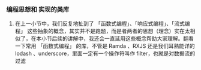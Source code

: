 ### 编程思想和 实现的类库
1. 在上一小节中，我们反复地扯到了 「函数式编程」、「响应式编程」、「流式编程」 这些抽象的概念，其实并不是跑题，而是者两者的思想（理念）实在太相似了，在本小节后续的讲解中，我还会一直延用这些概念帮助大家理解。翻看一下常用 「函数式编程」 的库，不管是 Ramda 、RXJS 还是我们耳熟能详的 lodash 、underscore，里面一定有一个操作符叫作 filter，也就是对数据流的过滤
